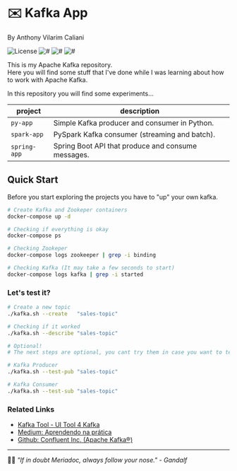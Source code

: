 # ✉️ Kafka App

By Anthony Vilarim Caliani

![License](https://img.shields.io/github/license/avcaliani/kafka-poc?logo=apache&color=lightseagreen)
![#](https://img.shields.io/badge/python-3.x-yellow.svg)
![#](https://img.shields.io/badge/apache--spark-3.1.x-ff4757.svg)
![#](https://img.shields.io/badge/spring--boot-2.4.5-green.svg)

This is my Apache Kafka repository.  
Here you will find some stuff that I've done while I was learning about how to work with Apache Kafka.

In this repository you will find some experiments...

| project      | description                                        |
|--------------|----------------------------------------------------|
| `py-app`     | Simple Kafka producer and consumer in Python.      |
| `spark-app`  | PySpark Kafka consumer (streaming and batch).      |
| `spring-app` | Spring Boot API that produce and consume messages. |

## Quick Start

Before you start exploring the projects you have to "up" your own kafka.

```bash
# Create Kafka and Zookeper containers
docker-compose up -d

# Checking if everything is okay
docker-compose ps

# Checking Zookeper
docker-compose logs zookeeper | grep -i binding

# Checking Kafka (It may take a few seconds to start)
docker-compose logs kafka | grep -i started
```

### Let's test it?

```bash
# Create a new topic
./kafka.sh --create   "sales-topic"

# Checking if it worked
./kafka.sh --describe "sales-topic"

# Optional!
# The next steps are optional, you cant try them in case you want to test the kafka via CLI.

# Kafka Producer
./kafka.sh --test-pub "sales-topic"

# Kafka Consumer
./kafka.sh --test-sub "sales-topic"
```

### Related Links

- [Kafka Tool - UI Tool 4 Kafka](https://www.kafkatool.com/download.html)
- [Medium: Aprendendo na prática](https://medium.com/trainingcenter/apache-kafka-codifica%C3%A7%C3%A3o-na-pratica-9c6a4142a08f)
- [Github: Confluent Inc. (Apache Kafka®)](https://github.com/confluentinc/cp-docker-images)

---

🧙‍♂️ _"If in doubt Meriadoc, always follow your nose." - Gandalf_

